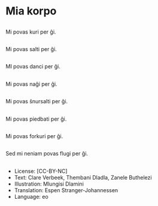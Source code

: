 # Mia korpo

##
Mi povas kuri per ĝi.

##
Mi povas salti per ĝi.

##
MI povas danci per ĝi.

##
Mi povas naĝi per ĝi.

##
Mi povas ŝnursalti per ĝi.

##
Mi povas piedbati per ĝi.

##
Mi povas forkuri per ĝi.

##
Sed mi neniam povas flugi per ĝi.

##
* License: [CC-BY-NC]
* Text: Clare Verbeek, Thembani Dladla, Zanele Buthelezi
* Illustration: Mlungisi Dlamini
* Translation: Espen Stranger-Johannessen
* Language: eo
